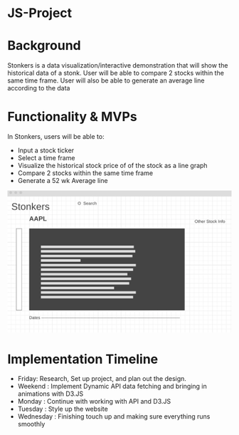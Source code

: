 # JS-Project

# Background
Stonkers is a data visualization/interactive demonstration that will show the historical data of a stonk. User will be able to compare 2 stocks within the same time frame. User will also be able to generate an average line according to the data

# Functionality & MVPs

In Stonkers, users will be able to:
-   Input a stock ticker
-   Select a time frame
-   Visualize the historical stock price of of the stock as a line graph
-   Compare 2 stocks within the same time frame
-   Generate a 52 wk Average line


![Alt Text](images/image.png)


# Implementation Timeline
-   Friday: Research, Set up project, and plan out the design.
-   Weekend : Implement Dynamic API data fetching and bringing in animations with D3.JS
-   Monday : Continue with working with API and D3.JS
-   Tuesday : Style up the website
-   Wednesday : Finishing touch up and making sure everything runs smoothly